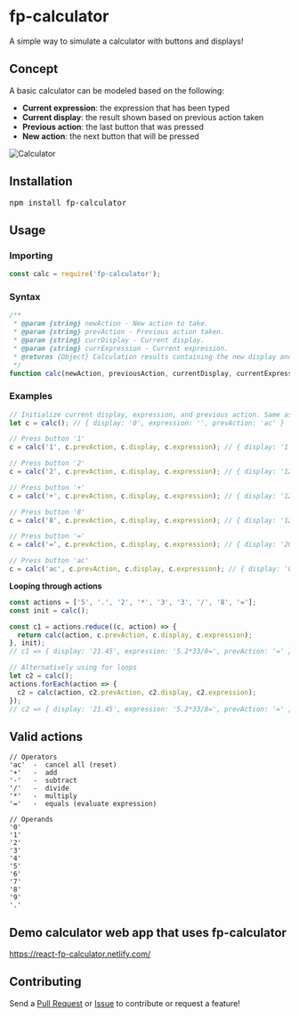 # fp-calculator

A simple way to simulate a calculator with buttons and displays!

## Concept

A basic calculator can be modeled based on the following:

- **Current expression**: the expression that has been typed
- **Current display**: the result shown based on previous action taken
- **Previous action**: the last button that was pressed
- **New action**: the next button that will be pressed

![Calculator](https://raw.githubusercontent.com/joshuous/fp-calculator/master/calculator.png)

## Installation

<pre>
npm install fp-calculator
</pre>

## Usage

### Importing

```javascript
const calc = require('fp-calculator');
```

### Syntax

```javascript
/**
 * @param {string} newAction - New action to take.
 * @param {string} prevAction - Previous action taken.
 * @param {string} currDisplay - Current display.
 * @param {string} currExpression - Current expression.
 * @returns {Object} Calculation results containing the new display and expression.
 */
function calc(newAction, previousAction, currentDisplay, currentExpression) { ... }
```

### Examples

```javascript
// Initialize current display, expression, and previous action. Same as pressing the "ac" button.
let c = calc(); // { display: '0', expression: '', prevAction: 'ac' }

// Press button '1'
c = calc('1', c.prevAction, c.display, c.expression); // { display: '1', expression: '', prevAction: '1' }

// Press button '2'
c = calc('2', c.prevAction, c.display, c.expression); // { display: '12', expression: '', prevAction: '2' }

// Press button '+'
c = calc('+', c.prevAction, c.display, c.expression); // { display: '12', expression: '12+', prevAction: '+' }

// Press button '8'
c = calc('8', c.prevAction, c.display, c.expression); // { display: '12', expression: '12+', prevAction: '8' }

// Press button '='
c = calc('=', c.prevAction, c.display, c.expression); // { display: '20', expression: '12+8=', prevAction: '=' }

// Press button 'ac'
c = calc('ac', c.prevAction, c.display, c.expression); // { display: '0', expression: '', prevAction: 'ac' }
```

**Looping through actions**

```javascript
const actions = ['5', '.', '2', '*', '3', '3', '/', '8', '='];
const init = calc();

const c1 = actions.reduce((c, action) => {
  return calc(action, c.prevAction, c.display, c.expression);
}, init);
// c1 => { display: '21.45', expression: '5.2*33/8=', prevAction: '=' }

// Alternatively using for loops
let c2 = calc();
actions.forEach(action => {
  c2 = calc(action, c2.prevAction, c2.display, c2.expression);
});
// c2 => { display: '21.45', expression: '5.2*33/8=', prevAction: '=' }
```

## Valid actions

```
// Operators
'ac'  -  cancel all (reset)
'+'   -  add
'-'   -  subtract
'/'   -  divide
'*'   -  multiply
'='   -  equals (evaluate expression)

// Operands
'0'
'1'
'2'
'3'
'4'
'5'
'6'
'7'
'8'
'9'
'.'
```

## Demo calculator web app that uses fp-calculator

https://react-fp-calculator.netlify.com/

## Contributing

Send a [Pull Request](https://github.com/joshuous/fp-calculator/pulls) or [Issue](https://github.com/joshuous/fp-calculator/issues) to contribute or request a feature!
